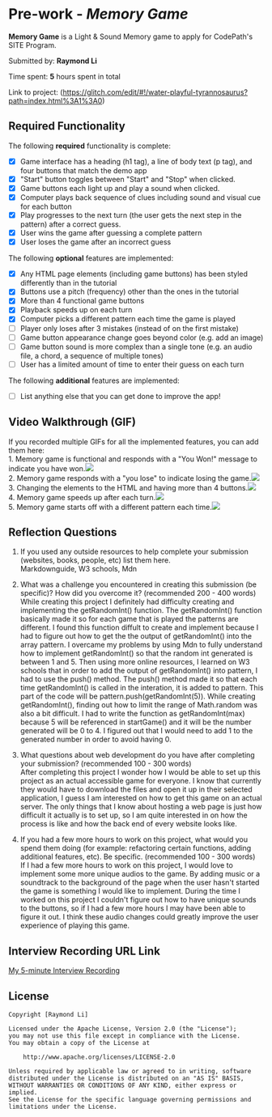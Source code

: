 # Pre-work - *Memory Game*

**Memory Game** is a Light & Sound Memory game to apply for CodePath's SITE Program. 

Submitted by: **Raymond Li**

Time spent: **5** hours spent in total

Link to project: (https://glitch.com/edit/#!/water-playful-tyrannosaurus?path=index.html%3A1%3A0)

## Required Functionality

The following **required** functionality is complete:

* [x] Game interface has a heading (h1 tag), a line of body text (p tag), and four buttons that match the demo app
* [x] "Start" button toggles between "Start" and "Stop" when clicked. 
* [x] Game buttons each light up and play a sound when clicked. 
* [x] Computer plays back sequence of clues including sound and visual cue for each button
* [x] Play progresses to the next turn (the user gets the next step in the pattern) after a correct guess. 
* [x] User wins the game after guessing a complete pattern
* [x] User loses the game after an incorrect guess

The following **optional** features are implemented:

* [x] Any HTML page elements (including game buttons) has been styled differently than in the tutorial
* [x] Buttons use a pitch (frequency) other than the ones in the tutorial
* [x] More than 4 functional game buttons
* [x] Playback speeds up on each turn
* [x] Computer picks a different pattern each time the game is played
* [ ] Player only loses after 3 mistakes (instead of on the first mistake)
* [ ] Game button appearance change goes beyond color (e.g. add an image)
* [ ] Game button sound is more complex than a single tone (e.g. an audio file, a chord, a sequence of multiple tones)
* [ ] User has a limited amount of time to enter their guess on each turn

The following **additional** features are implemented:

- [ ] List anything else that you can get done to improve the app!

## Video Walkthrough (GIF)

If you recorded multiple GIFs for all the implemented features, you can add them here:
<br>1. Memory game is functional and responds with a "You Won!" message to indicate you have won.![](http://g.recordit.co/RG55rwQDxo.gif)
<br>2. Memory game responds with a "you lose" to indicate losing the game.![](http://g.recordit.co/uFaEjbVwCp.gif)
<br>3. Changing the elements to the HTML and having more than 4 buttons.![](http://g.recordit.co/luj0dAiVjp.gif)
<br>4. Memory game speeds up after each turn.![](http://g.recordit.co/Cp5G1n2VN7.gif)
<br>5. Memory game starts off with a different pattern each time.![](http://g.recordit.co/qR1K8iS4GC.gif)

## Reflection Questions
1. If you used any outside resources to help complete your submission (websites, books, people, etc) list them here. 
<br>Markdownguide, W3 schools, Mdn

2. What was a challenge you encountered in creating this submission (be specific)? How did you overcome it? (recommended 200 - 400 words) 
<br>While creating this project I definitely had difficulty creating and implementing the getRandomInt() function. The getRandomInt() function basically made it so for each game that is played the patterns are different. I found this function diffult to create and implement because I had to figure out how to get the the output of getRandomInt() into the array pattern. I overcame my problems by using Mdn to fully understand how to implement getRandomInt() so that the random int generated is between 1 and 5. Then using more online resources, I learned on W3 schools that in order to add the output of getRandomInt() into pattern, I had to use the push() method. The push() method made it so that each time getRandomInt() is called in the interation, it is added to pattern. This part of the code will be pattern.push(getRandomInt(5)). While creating getRandomInt(), finding out how to limit the range of Math.random was also a bit difficult. I had to write the function as getRandomInt(max) because 5 will be referenced in startGame() and it will be the number generated will be 0 to 4. I figured out that I would need to add 1 to the generated number in order to avoid having 0.

3. What questions about web development do you have after completing your submission? (recommended 100 - 300 words) 
<br>After completing this project I wonder how I would be able to set up this project as an actual accessible game for everyone. I know that currently they would have to download the files and open it up in their selected application, I guess I am interested on how to get this game on an actual server. The only things that I know about hosting a web page is just how difficult it actually is to set up, so I am quite interested in on how the process is like and how the back end of every website looks like.

4. If you had a few more hours to work on this project, what would you spend them doing (for example: refactoring certain functions, adding additional features, etc). Be specific. (recommended 100 - 300 words) 
<br>If I had a few more hours to work on this project, I would love to implement some more unique audios to the game. By adding music or a soundtrack to the background of the page when the user hasn't started the game is something I would like to implement. During the time I worked on this project I couldn't figure out how to have unique sounds to the buttons, so if I had a few more hours I may have been able to figure it out. I think these audio changes could greatly improve the user experience of playing this game.


## Interview Recording URL Link

[My 5-minute Interview Recording](https://baruch.zoom.us/rec/share/X7Wr2Hlq49hrNtGGjmPPyEd0bcZ2cWh3rdkexezlu8AMU70ENw_w1hOhvxbAi5V1.KY-LPT8yjWev4pja?startTime=1648872755000 (Passcode: x*36hs&n))


## License

    Copyright [Raymond Li]

    Licensed under the Apache License, Version 2.0 (the "License");
    you may not use this file except in compliance with the License.
    You may obtain a copy of the License at

        http://www.apache.org/licenses/LICENSE-2.0

    Unless required by applicable law or agreed to in writing, software
    distributed under the License is distributed on an "AS IS" BASIS,
    WITHOUT WARRANTIES OR CONDITIONS OF ANY KIND, either express or implied.
    See the License for the specific language governing permissions and
    limitations under the License.
